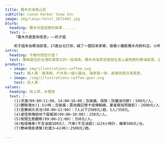 ```yaml
---
title: 獨木舟海景山莊
subtitle: Canoe Harbor View Inn
image: img/lanyu-hotel_2072402.jpg
blurb:
  heading: 獨木舟是這樣的故事......
  text: >-
    「獨木舟是愛與感恩」——莉子姐

    莉子姐來自椰油部落，17歲台北打拼，繞了一圈回來家鄉，做著小攤販獨木舟飲料店，小時候莉子姐的家人以手工藝『獨木舟』維生，一艘艘獨木舟不只帶給遊客回憶，也承載對家庭愛與關懷，現在莉子姐想用『獨木舟』傳承下去，將這份感動帶給來蘭嶼的旅人。
intro:
  heading: 今晚你想住什麼？
  text: 蘭嶼是位於台灣的東南方的一座海島，獨木舟海景民宿就在島上最熱鬧的椰油部落，近開元港（三分鐘路程），附近有著7-11與小吃店，店家也提供多種水上活動，愛玩水的你在等什麼呢？
products:
  - image: img/illustrations-coffee.svg
    text: 兩人房：東清房，戶外有一個小露台，海景第一排，直接欣賞日落美景。
  - image: /img/illustrations-coffee-gear.svg
    text: 四人房：
values:
  heading: 地上爬，水裡游
  text: |-
    (1)浮潛(09:00~11:00、14:00~16:00；含裝備、保險；防曬油勿擦)：500元/人。
    (2)體驗潛水(1.5小時；含裝備；需自備記憶卡或傳輸線、業者幫拍照錄影)：2600元/人。
    (3)登蘭嶼大天池(08:00~12:00)：7人以下2500元/趟，1人/350元。
    (4)達悟族傳統地下屋解說(09:00~10:00)：250元/人。
    (5)夜間生態觀察(09:00~21:00)：350元/人。
    (6)租借機車(不含油錢100元)、汽車(不含油錢):以24小時計，機車500元/台。
    (7)蘭嶼環島導覽(約莫3~4小時):2500元/趟。
    
---
```

